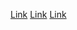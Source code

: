 [Link](hero-section-flexbox-git-main-abdur-rahman-apu.vercel.app)
[Link](hero-section-flexbox-abdur-rahman-apu.vercel.app)
[Link](hero-section-flexbox.vercel.app)
